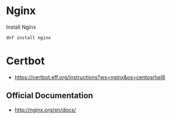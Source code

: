 # Nginx

Install Nginx
```
dnf install nginx
```
# Certbot
* https://certbot.eff.org/instructions?ws=nginx&os=centosrhel8

## Official Documentation
* http://nginx.org/en/docs/
